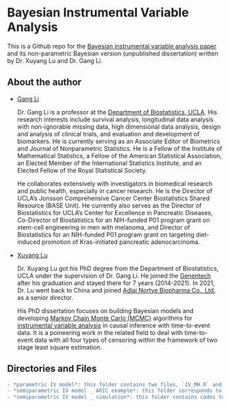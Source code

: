 # Bayesian Instrumental Variable Analysis
This is a Github repo for the [Bayesian instrumental variable analysis paper](https://www.ncbi.nlm.nih.gov/pmc/articles/PMC4314427/) and its non-parametric Bayesian version (unpublished dissertation) written by Dr. Xuyang Lu and Dr. Gang Li.

## About the author

- [Gang Li](https://gangli.faculty.biostat.ucla.edu/)

  Dr. Gang Li is a professor at the [Department of Biostatistics, UCLA](https://www.biostat.ucla.edu/). His research interests include survival analysis, longitudinal data analysis with non-ignorable missing data, high dimensional data analysis, design and analysis of clinical trials, and evaluation and development of biomarkers.  He is currently serving as an Associate Editor of Biometrics and Journal of Nonparametric Statistics. He is a Fellow of the Institute of Mathematical Statistics, a Fellow of the American Statistical Association, an Elected Member of the International Statistics Institute, and an Elected Fellow of the Royal Statistical Society.  

  He collaborates extensively with investigators in biomedical research and public health, especially in cancer research.  He is the Director of UCLA’s Jonsson Comprehensive Cancer Center Biostatistics Shared Resource (BASE Unit). He currently also serves as the Director of Biostatistics for UCLA’s Center for Excellence in Pancreatic Diseases, Co-Director of Biostatistics for an NIH-funded P01 program grant on stem-cell engineering in men with melanoma, and Director of Biostatistics for an NIH-funded P01 program grant on targeting diet-induced promotion of Kras-initiated pancreatic adenocarcinoma.

- [Xuyang Lu]()

  Dr. Xuyang Lu got his PhD degree from the Department of Biostatistics, UCLA under the supervision of Dr. Gang Li. He joined the [Genentech](https://www.gene.com/) after his graduation and stayed there for 7 years (2014-2021). In 2021, Dr. Lu went back to China and joined [Adlai Nortye Biopharma Co., Ltd.](https://en.adlainortye.com/) as a senior director.
  
  His PhD dissertation focuses on building Bayesian models and developing [Markov Chain Monte Carlo (MCMC)](https://en.wikipedia.org/wiki/Markov_chain_Monte_Carlo) algorithms for [instrumental variable analysis](https://en.wikipedia.org/wiki/Instrumental_variables_estimation) in causal inference with time-to-event data. It is a poineering work in the related field to deal with time-to-event data with all four types of censoring within the framework of two stage least square estimation.

## Directories and Files

```diff
- *parametric IV model*: this folder contains two files, `IV_MH.R` and `IV_example.R`. They implement the parametric Bayesian IV model proposed in [this paper](https://www.ncbi.nlm.nih.gov/pmc/articles/PMC4314427/) published in *Statistics in Medicine*.
- *semiparametric IV model _ ARIC example*: this folder corresponds to [section 4.4 of Dr. Lu's PhD dissertation](https://escholarship.org/uc/item/8223z6fp).
- *semiparametric IV model _ simulation*: this folder contains codes to reproduce [section 4.3 of Dr. Lu's PhD dissertation](https://escholarship.org/uc/item/8223z6fp).
```
